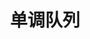 ---
layout: post
title: 单调队列
categories: DataStructure
tags: [queue, data-structure]
comments: true
---